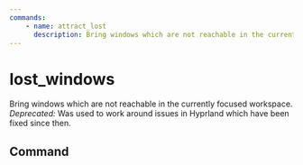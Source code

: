 ```yaml
---
commands:
    - name: attract_lost
      description: Bring windows which are not reachable in the currently focused workspace.
---
```

# lost_windows

Bring windows which are not reachable in the currently focused workspace.
*Deprecated:* Was used to work around issues in Hyprland which have been fixed since then.

## Command

<CommandList :commands="$frontmatter.commands" />
